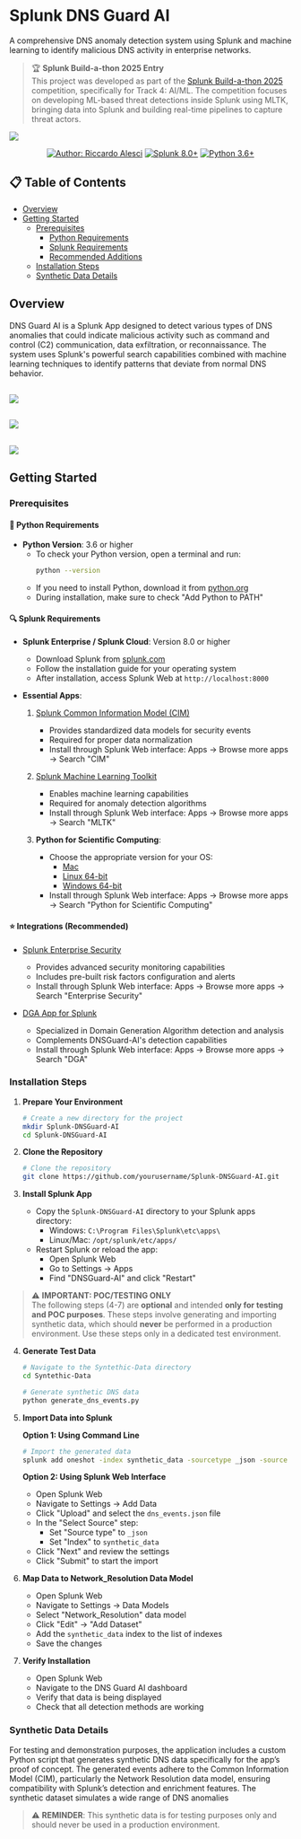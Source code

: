 # Splunk DNS Guard AI
A comprehensive DNS anomaly detection system using Splunk and machine learning to identify malicious DNS activity in enterprise networks.

> 🏆 **Splunk Build-a-thon 2025 Entry**  
> This project was developed as part of the [Splunk Build-a-thon 2025](https://www.hackerearth.com/challenges/hackathon/splunk-build-a-thon/#themes) competition, specifically for Track 4: AI/ML. The competition focuses on developing ML-based threat detections inside Splunk using MLTK, bringing data into Splunk and building real-time pipelines to capture threat actors.

![](Images/banners/banner.gif)

<p align="center">
  <a href="#"><img src="https://img.shields.io/badge/Author-Riccardo%20Alesci-blue.svg" alt="Author: Riccardo Alesci"/></a>
  <a href="#"><img src="https://img.shields.io/badge/Splunk-8.0%2B-green.svg" alt="Splunk 8.0+"/></a>
  <a href="#"><img src="https://img.shields.io/badge/Python-3.6%2B-blue.svg" alt="Python 3.6+"/></a>
</p>

## 📋 Table of Contents
- [Overview](#overview)
- [Getting Started](#getting-started)
  - [Prerequisites](#prerequisites)
    - [Python Requirements](#-python-requirements)
    - [Splunk Requirements](#-splunk-requirements)
    - [Recommended Additions](#-recommended-additions)
  - [Installation Steps](#installation-steps)
  - [Synthetic Data Details](#synthetic-data-details)

## Overview

DNS Guard AI is a Splunk App designed to detect various types of DNS anomalies that could indicate malicious activity such as command and control (C2) communication, data exfiltration, or reconnaissance. The system uses Splunk's powerful search capabilities combined with machine learning techniques to identify patterns that deviate from normal DNS behavior.

##

![](Images/readme/Splunk-DNSGuard-AI-IDEA-Key-Features.png)

##

![](Images/readme/Splunk-DNSGuard-AI-IDEA-Detection-Methods.png)

##

![](Images/readme/Splunk-DNSGuard-AI-IDEA-Dashboard-System.png)
 
## Getting Started

### Prerequisites

#### 🐍 Python Requirements
- **Python Version**: 3.6 or higher
  - To check your Python version, open a terminal and run:
    ```bash
    python --version
    ```
  - If you need to install Python, download it from [python.org](https://www.python.org/downloads/)
  - During installation, make sure to check "Add Python to PATH"

#### 🔍 Splunk Requirements
- **Splunk Enterprise / Splunk Cloud**: Version 8.0 or higher
  - Download Splunk from [splunk.com](https://www.splunk.com/en_us/download/splunk-enterprise.html)
  - Follow the installation guide for your operating system
  - After installation, access Splunk Web at `http://localhost:8000`

- **Essential Apps**:
  1. [Splunk Common Information Model (CIM)](https://splunkbase.splunk.com/app/1621)
     - Provides standardized data models for security events
     - Required for proper data normalization
     - Install through Splunk Web interface: Apps → Browse more apps → Search "CIM"
  
  2. [Splunk Machine Learning Toolkit](https://splunkbase.splunk.com/app/2890)
     - Enables machine learning capabilities
     - Required for anomaly detection algorithms
     - Install through Splunk Web interface: Apps → Browse more apps → Search "MLTK"
  
  3. **Python for Scientific Computing**:
     - Choose the appropriate version for your OS:
       - [Mac](https://splunkbase.splunk.com/app/2881/)
       - [Linux 64-bit](https://splunkbase.splunk.com/app/2882/)
       - [Windows 64-bit](https://splunkbase.splunk.com/app/2883/)
     - Install through Splunk Web interface: Apps → Browse more apps → Search "Python for Scientific Computing"

#### ⭐ Integrations (Recommended)
- [Splunk Enterprise Security](https://splunkbase.splunk.com/app/263)
  - Provides advanced security monitoring capabilities
  - Includes pre-built risk factors configuration and alerts
  - Install through Splunk Web interface: Apps → Browse more apps → Search "Enterprise Security"

- [DGA App for Splunk](https://splunkbase.splunk.com/app/3559)
  - Specialized in Domain Generation Algorithm detection and analysis
  - Complements DNSGuard-AI's detection capabilities
  - Install through Splunk Web interface: Apps → Browse more apps → Search "DGA"

### Installation Steps

1. **Prepare Your Environment**
   ```bash
   # Create a new directory for the project
   mkdir Splunk-DNSGuard-AI
   cd Splunk-DNSGuard-AI
   ```

2. **Clone the Repository**
   ```bash
   # Clone the repository
   git clone https://github.com/yourusername/Splunk-DNSGuard-AI.git
   ```

3. **Install Splunk App**
   - Copy the `Splunk-DNSGuard-AI` directory to your Splunk apps directory:
     - Windows: `C:\Program Files\Splunk\etc\apps\`
     - Linux/Mac: `/opt/splunk/etc/apps/`
   - Restart Splunk or reload the app:
     - Open Splunk Web
     - Go to Settings → Apps
     - Find "DNSGuard-AI" and click "Restart"

> ⚠️ **IMPORTANT: POC/TESTING ONLY**  
> The following steps (4-7) are **optional** and intended **only for testing and POC purposes**. These steps involve generating and importing synthetic data, which should **never** be performed in a production environment. Use these steps only in a dedicated test environment.

4. **Generate Test Data**
   ```bash
   # Navigate to the Syntethic-Data directory
   cd Syntethic-Data
   
   # Generate synthetic DNS data
   python generate_dns_events.py
   ```

5. **Import Data into Splunk**

   **Option 1: Using Command Line**
   ```bash
   # Import the generated data
   splunk add oneshot -index synthetic_data -sourcetype _json -source dns_events.json
   ```

   **Option 2: Using Splunk Web Interface**
   - Open Splunk Web
   - Navigate to Settings → Add Data
   - Click "Upload" and select the `dns_events.json` file
   - In the "Select Source" step:
     - Set "Source type" to `_json`
     - Set "Index" to `synthetic_data`
   - Click "Next" and review the settings
   - Click "Submit" to start the import

6. **Map Data to Network_Resolution Data Model**
   - Open Splunk Web
   - Navigate to Settings → Data Models
   - Select "Network_Resolution" data model
   - Click "Edit" → "Add Dataset"
   - Add the `synthetic_data` index to the list of indexes
   - Save the changes

7. **Verify Installation**
   - Open Splunk Web
   - Navigate to the DNS Guard AI dashboard
   - Verify that data is being displayed
   - Check that all detection methods are working

### Synthetic Data Details

For testing and demonstration purposes, the application includes a custom Python script that generates synthetic DNS data specifically for the app’s proof of concept. The generated events adhere to the Common Information Model (CIM), particularly the Network Resolution data model, ensuring compatibility with Splunk’s detection and enrichment features. The synthetic dataset simulates a wide range of DNS anomalies

> ⚠️ **REMINDER**: This synthetic data is for testing purposes only and should never be used in a production environment.